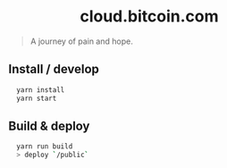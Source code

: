 <h1 align="center">
  cloud.bitcoin.com
</h1>

> A journey of pain and hope.

## Install / develop

```sh
  yarn install
  yarn start
```

## Build & deploy

```sh
  yarn run build
  > deploy `/public`
```
